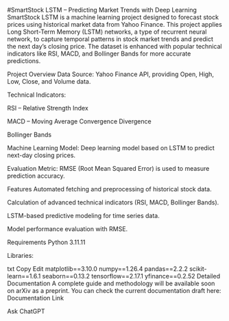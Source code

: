 #SmartStock LSTM – Predicting Market Trends with Deep Learning
SmartStock LSTM is a machine learning project designed to forecast stock prices using historical market data from Yahoo Finance. This project applies Long Short-Term Memory (LSTM) networks, a type of recurrent neural network, to capture temporal patterns in stock market trends and predict the next day’s closing price. The dataset is enhanced with popular technical indicators like RSI, MACD, and Bollinger Bands for more accurate predictions.

Project Overview
Data Source: Yahoo Finance API, providing Open, High, Low, Close, and Volume data.

Technical Indicators:

RSI – Relative Strength Index

MACD – Moving Average Convergence Divergence

Bollinger Bands

Machine Learning Model: Deep learning model based on LSTM to predict next-day closing prices.

Evaluation Metric: RMSE (Root Mean Squared Error) is used to measure prediction accuracy.

Features
Automated fetching and preprocessing of historical stock data.

Calculation of advanced technical indicators (RSI, MACD, Bollinger Bands).

LSTM-based predictive modeling for time series data.

Model performance evaluation with RMSE.

Requirements
Python 3.11.11

Libraries:

txt
Copy
Edit
matplotlib==3.10.0
numpy==1.26.4
pandas==2.2.2
scikit-learn==1.6.1
seaborn==0.13.2
tensorflow==2.17.1
yfinance==0.2.52
Detailed Documentation
A complete guide and methodology will be available soon on arXiv as a preprint.
You can check the current documentation draft here:
Documentation Link





Ask ChatGPT

